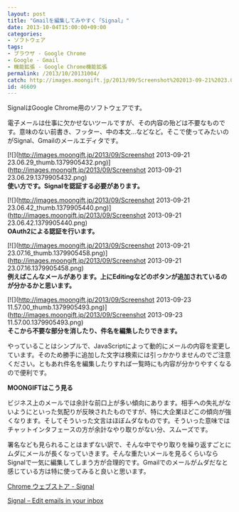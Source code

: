 ```yaml
---
layout: post
title: "Gmailを編集してみやすく「Signal」"
date: 2013-10-04T15:00:00+09:00
categories:
- ソフトウェア
tags: 
- ブラウザ - Google Chrome
- Google - Gmail
- 機能拡張 - Google Chrome機能拡張
permalink: /2013/10/20131004/
catch: http://images.moongift.jp/2013/09/Screenshot%202013-09-21%2023.07.16_thumb.1379905458.png
id: 46609
---
```

SignalはGoogle Chrome用のソフトウェアです。

  
  

電子メールは仕事に欠かせないツールですが、その内容の殆どは不要なものです。意味のない前書き、フッター、中の本文…などなど。そこで使ってみたいのがSignal、Gmailのメールエディタです。

  

[![](http://images.moongift.jp/2013/09/Screenshot 2013-09-21 23.06.29_thumb.1379905432.png)](http://images.moongift.jp/2013/09/Screenshot 2013-09-21 23.06.29.1379905432.png)  
**使い方です。Signalを認証する必要があります。**

  

[![](http://images.moongift.jp/2013/09/Screenshot 2013-09-21 23.06.42_thumb.1379905440.png)](http://images.moongift.jp/2013/09/Screenshot 2013-09-21 23.06.42.1379905440.png)  
**OAuth2による認証を行います。**

  

[![](http://images.moongift.jp/2013/09/Screenshot 2013-09-21 23.07.16_thumb.1379905458.png)](http://images.moongift.jp/2013/09/Screenshot 2013-09-21 23.07.16.1379905458.png)  
**例えばこんなメールがあります。上にEditingなどのボタンが追加されているのが分かるかと思います。**

  

[![](http://images.moongift.jp/2013/09/Screenshot 2013-09-23 11.57.00_thumb.1379905493.png)](http://images.moongift.jp/2013/09/Screenshot 2013-09-23 11.57.00.1379905493.png)  
**そこから不要な部分を消したり、件名を編集したりできます。**

  

やっていることはシンプルで、JavaScriptによって動的にメールの内容を変更しています。そのため勝手に追加した文字は検索には引っかかりませんのでご注意ください。ともあれ件名を編集したりすれば一覧時にも内容が分かりやすくなるので便利です。

  
  
  

**MOONGIFTはこう見る**

  

ビジネス上のメールでは余計な前口上が多い傾向にあります。相手への失礼がないようにといった気配りが反映されたものですが、特に大企業ほどこの傾向が強くなります。そしてそういった文言はほぼムダなものです。そういった意味ではチャットインタフェースの方が余計なやり取りがない分、スムーズです。

  

署名なども見られることはまずない訳で、そんな中でやり取りを繰り返すごとにムダにメールが長くなっていきます。そんな重たいメールを見るくらいならSignalで一気に編集してしまう方が合理的です。Gmailでのメールがムダだなと感じている方は特に使ってみると良いと思います。

  

[Chrome ウェブストア - Signal](https://chrome.google.com/webstore/detail/signal/demimoohidhmolhbphaklnmokjhjgjlf)

  
  

[Signal – Edit emails in your inbox](https://trysignal.com/)

